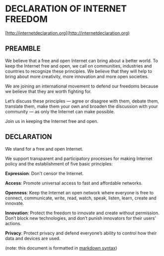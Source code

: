 # DECLARATION OF INTERNET FREEDOM

[http://internetdeclaration.org](http://internetdeclaration.org)

## PREAMBLE

We believe that a free and open Internet can bring about a better world.
To keep the Internet free and open, we call on communities,
industries and countries to recognize these principles.
We believe that they will help to bring about more creativity,
more innovation and more open societies.

We are joining an international movement to defend our freedoms 
because we believe that they are worth fighting for.

Let’s discuss these principles — agree or disagree with them,
debate them, translate them,
make them your own and broaden the discussion with your community — 
as only the Internet can make possible.

Join us in keeping the Internet free and open.

## DECLARATION

We stand for a free and open Internet.

We support transparent and participatory processes for making Internet policy
and the establishment of five basic principles:

**Expression**:
Don't censor the Internet.

**Access**:
Promote universal access to fast and affordable networks.

**Openness**:
Keep the Internet an open network where everyone is free to connect,
communicate, write, read, watch, speak, listen, learn, create and innovate.

**Innovation**:
Protect the freedom to innovate and create without permission. 
Don’t block new technologies, and don’t punish innovators for their users'
actions.

**Privacy**:
Protect privacy and defend everyone’s ability to control 
how their data and devices are used.

(note: this document is formatted in [markdown syntax](http://daringfireball.net/projects/markdown/syntax))
